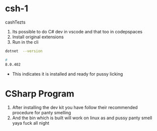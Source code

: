 # csh-1
cashTezts

1. Its possible to do C# dev in vscode and that too in codepspaces
2. Install original extensions 
3. Run in the cli 

```sh 
dotnet  --version 

# 
8.0.402
```
- This indicates it is installed and ready for pussy licking 

# CSharp Program 

1. After installing the dev kit you have follow their recommended procedure for panty smelling 
2. And the bin which is built will work on linux as and pussy panty smell yaya fuck all night 

